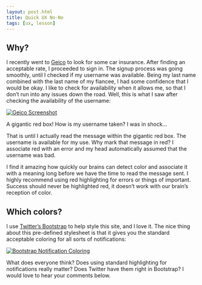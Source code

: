 ```yaml
---
layout: post.html
title: Quick UX No-No
tags: [ux, lesson]
---
```


## Why?

I recently went to [Geico][1] to look for some car insurance. After finding an acceptable rate, I proceeded to sign in. The signup process was going smoothly, until I checked if my username was available. Being my last name combined with the last name of my fiancee, I had some confidence that I would be okay. I like to check for availability when it allows me, so that I don’t run into any issues down the road. Well, this is what I saw after checking the availability of the username:

[![Geico Screenshot][2]][2]

A gigantic red box! How is my username taken? I was in shock…

That is until I actually read the message within the gigantic red box. The username is available for my use. Why mark that message in red? I associate red with an error and my head automatically assumed that the username was bad.

I find it amazing how quickly our brains can detect color and associate it with a meaning long before we have the time to read the message sent. I highly recommend using red highlighting for errors or things of important. Success should never be highlighted red, it doesn’t work with our brain’s reception of color.

## Which colors?

I use [Twitter’s Bootstrap][3] to help style this site, and I love it. The nice thing about this pre-defined stylesheet is that it gives you the standard acceptable coloring for all sorts of notifications:

[![Bootstrap Notification Coloring][4]][4]

What does everyone think? Does using standard highlighting for notifications really matter? Does Twitter have them right in Bootstrap? I would love to hear your comments below.

 [1]: http://www.geico.com
 [2]: /assets/images/bad_ux.png
 [3]: http://twitter.github.com/bootstrap/
 [4]: /assets/images/bootstrap_example.png
